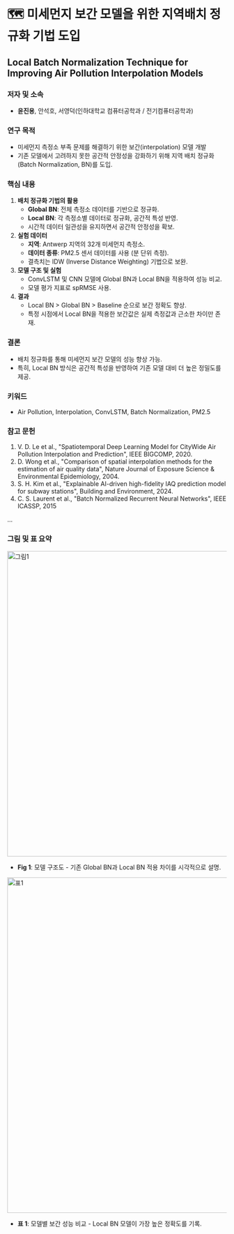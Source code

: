 # 🗺️ 미세먼지 보간 모델을 위한 지역배치 정규화 기법 도입
## Local Batch Normalization Technique for Improving Air Pollution Interpolation Models

### **저자 및 소속**

- **윤진용**, 안석호, 서영덕(인하대학교 컴퓨터공학과 / 전기컴퓨터공학과)

### **연구 목적**

- 미세먼지 측정소 부족 문제를 해결하기 위한 보간(interpolation) 모델 개발
- 기존 모델에서 고려하지 못한 공간적 안정성을 강화하기 위해 지역 배치 정규화(Batch Normalization, BN)를 도입.

### **핵심 내용**

1. **배치 정규화 기법의 활용**
    - **Global BN**: 전체 측정소 데이터를 기반으로 정규화.
    - **Local BN**: 각 측정소별 데이터로 정규화, 공간적 특성 반영.
    - 시간적 데이터 일관성을 유지하면서 공간적 안정성을 확보.
2. **실험 데이터**
    - **지역**: Antwerp 지역의 32개 미세먼지 측정소.
    - **데이터 종류**: PM2.5 센서 데이터를 사용 (분 단위 측정).
    - 결측치는 IDW (Inverse Distance Weighting) 기법으로 보완.
3. **모델 구조 및 실험**
    - ConvLSTM 및 CNN 모델에 Global BN과 Local BN을 적용하여 성능 비교.
    - 모델 평가 지표로 spRMSE 사용.
4. **결과**
    - Local BN > Global BN > Baseline 순으로 보간 정확도 향상.
    - 특정 시점에서 Local BN을 적용한 보간값은 실제 측정값과 근소한 차이만 존재.

### **결론**

- 배치 정규화를 통해 미세먼지 보간 모델의 성능 향상 가능.
- 특히, Local BN 방식은 공간적 특성을 반영하여 기존 모델 대비 더 높은 정밀도를 제공.

### **키워드**

- Air Pollution, Interpolation, ConvLSTM, Batch Normalization, PM2.5

### **참고 문헌**

1. V. D. Le et al., "Spatiotemporal Deep Learning Model for CityWide Air Pollution Interpolation and Prediction", IEEE BIGCOMP, 2020.
2. D. Wong et al., "Comparison of spatial interpolation methods for the estimation of air quality data", Nature Journal of Exposure Science & Environmental Epidemiology, 2004.
3. S. H. Kim et al., "Explainable AI-driven high-fidelity IAQ prediction model for subway stations", Building and Environment, 2024.
4. C. S. Laurent et al., "Batch Normalized Recurrent Neural Networks", IEEE ICASSP, 2015

...

### **그림 및 표 요약**

<img width="701" alt="그림1" src="https://github.com/user-attachments/assets/4babeb0b-2cda-47ae-8954-789b09a8678b">

- **Fig 1**: 모델 구조도 - 기존 Global BN과 Local BN 적용 차이를 시각적으로 설명.

<img width="770" alt="표1" src="https://github.com/user-attachments/assets/07007553-5a04-42cb-964d-a42a889caf09">

- **표 1**: 모델별 보간 성능 비교 - Local BN 모델이 가장 높은 정확도를 기록.

